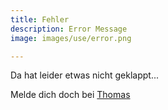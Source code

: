 ```yaml
---
title: Fehler
description: Error Message 
image: images/use/error.png

---
```


Da hat leider etwas nicht geklappt...

Melde dich doch bei <a href="mailto:thomas@kulti22.ch">Thomas</a>
